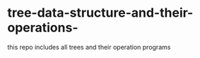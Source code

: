 # tree-data-structure-and-their-operations-
this repo includes all trees and their operation programs
